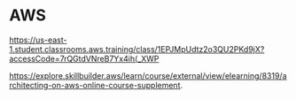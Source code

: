 # AWS

https://us-east-1.student.classrooms.aws.training/class/1EPJMpUdtz2o3QU2PKd9jX?accessCode=7rQGtdVNreB7Yx4ih(_XWP

https://explore.skillbuilder.aws/learn/course/external/view/elearning/8319/architecting-on-aws-online-course-supplement.
